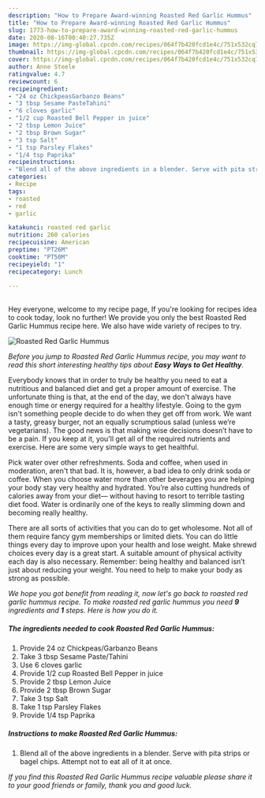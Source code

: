 ```yaml
---
description: "How to Prepare Award-winning Roasted Red Garlic Hummus"
title: "How to Prepare Award-winning Roasted Red Garlic Hummus"
slug: 1773-how-to-prepare-award-winning-roasted-red-garlic-hummus
date: 2020-08-16T00:40:27.735Z
image: https://img-global.cpcdn.com/recipes/064f7b420fcd1e4c/751x532cq70/roasted-red-garlic-hummus-recipe-main-photo.jpg
thumbnail: https://img-global.cpcdn.com/recipes/064f7b420fcd1e4c/751x532cq70/roasted-red-garlic-hummus-recipe-main-photo.jpg
cover: https://img-global.cpcdn.com/recipes/064f7b420fcd1e4c/751x532cq70/roasted-red-garlic-hummus-recipe-main-photo.jpg
author: Anne Steele
ratingvalue: 4.7
reviewcount: 6
recipeingredient:
- "24 oz ChickpeasGarbanzo Beans"
- "3 tbsp Sesame PasteTahini"
- "6 cloves garlic"
- "1/2 cup Roasted Bell Pepper in juice"
- "2 tbsp Lemon Juice"
- "2 tbsp Brown Sugar"
- "3 tsp Salt"
- "1 tsp Parsley Flakes"
- "1/4 tsp Paprika"
recipeinstructions:
- "Blend all of the above ingredients in a blender. Serve with pita strips or bagel chips. Attempt not to eat all of it at once."
categories:
- Recipe
tags:
- roasted
- red
- garlic

katakunci: roasted red garlic 
nutrition: 260 calories
recipecuisine: American
preptime: "PT26M"
cooktime: "PT50M"
recipeyield: "1"
recipecategory: Lunch

---
```

<br>
Hey everyone, welcome to my recipe page, If you're looking for recipes idea to cook today, look no further! We provide you only the best Roasted Red Garlic Hummus recipe here. We also have wide variety of recipes to try.
<br>


![Roasted Red Garlic Hummus](https://img-global.cpcdn.com/recipes/064f7b420fcd1e4c/751x532cq70/roasted-red-garlic-hummus-recipe-main-photo.jpg)

<i>Before you jump to Roasted Red Garlic Hummus recipe, you may want to read this short interesting healthy tips about <strong>Easy Ways to Get Healthy</strong>.</i>

Everybody knows that in order to truly be healthy you need to eat a nutritious and balanced diet and get a proper amount of exercise. The unfortunate thing is that, at the end of the day, we don't always have enough time or energy required for a healthy lifestyle. Going to the gym isn't something people decide to do when they get off from work. We want a tasty, greasy burger, not an equally scrumptious salad (unless we’re vegetarians). The good news is that making wise decisions doesn’t have to be a pain. If you keep at it, you'll get all of the required nutrients and exercise. Here are some very simple ways to get healthful.

Pick water over other refreshments. Soda and coffee, when used in moderation, aren't that bad. It is, however, a bad idea to only drink soda or coffee. When you choose water more than other beverages you are helping your body stay very healthy and hydrated. You’re also cutting hundreds of calories away from your diet— without having to resort to terrible tasting diet food. Water is ordinarily one of the keys to really slimming down and becoming really healthy.

There are all sorts of activities that you can do to get wholesome. Not all of them require fancy gym memberships or limited diets. You can do little things every day to improve upon your health and lose weight. Make shrewd choices every day is a great start. A suitable amount of physical activity each day is also necessary. Remember: being healthy and balanced isn’t just about reducing your weight. You need to help to make your body as strong as possible. 


<i>We hope you got benefit from reading it, now let's go back to roasted red garlic hummus recipe. To make roasted red garlic hummus you need <strong>9</strong> ingredients and <strong>1</strong> steps. Here is how you do it.
</i>

##### The ingredients needed to cook Roasted Red Garlic Hummus:

1. Provide 24 oz Chickpeas/Garbanzo Beans
1. Take 3 tbsp Sesame Paste/Tahini
1. Use 6 cloves garlic
1. Provide 1/2 cup Roasted Bell Pepper in juice
1. Provide 2 tbsp Lemon Juice
1. Provide 2 tbsp Brown Sugar
1. Take 3 tsp Salt
1. Take 1 tsp Parsley Flakes
1. Provide 1/4 tsp Paprika


##### Instructions to make Roasted Red Garlic Hummus:

1. Blend all of the above ingredients in a blender. Serve with pita strips or bagel chips. Attempt not to eat all of it at once.


<i>If you find this Roasted Red Garlic Hummus recipe valuable please share it to your good friends or family, thank you and good luck.</i>
